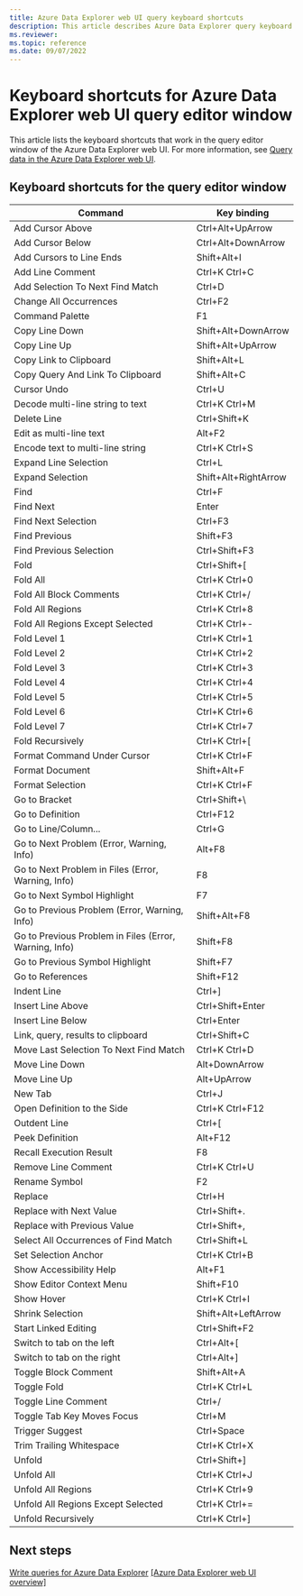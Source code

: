 ```yaml
---
title: Azure Data Explorer web UI query keyboard shortcuts
description: This article describes Azure Data Explorer query keyboard shortcuts (hot-keys) in Azure Data Explorer web UI.
ms.reviewer: 
ms.topic: reference
ms.date: 09/07/2022
---
```


# Keyboard shortcuts for Azure Data Explorer web UI query editor window

This article lists the keyboard shortcuts that work in the query editor window of the Azure Data Explorer web UI. For more information, see [Query data in the Azure Data Explorer web UI](web-query-data.md).

## Keyboard shortcuts for the query editor window

| Command                                                | Key binding          |
|--------------------------------------------------------|----------------------|
| Add Cursor Above                                       | Ctrl+Alt+UpArrow     |
| Add Cursor Below                                       | Ctrl+Alt+DownArrow   |
| Add Cursors to Line Ends                               | Shift+Alt+I          |
| Add Line Comment                                       | Ctrl+K Ctrl+C        |
| Add Selection To Next Find Match                       | Ctrl+D               |
| Change All Occurrences                                 | Ctrl+F2              |
| Command Palette                                        | F1                   |
| Copy Line Down                                         | Shift+Alt+DownArrow  |
| Copy Line Up                                           | Shift+Alt+UpArrow    |
| Copy Link to Clipboard                                 | Shift+Alt+L          |
| Copy Query And Link To Clipboard                       | Shift+Alt+C          |
| Cursor Undo                                            | Ctrl+U               |
| Decode multi-line string to text                       | Ctrl+K Ctrl+M        |
| Delete Line                                            | Ctrl+Shift+K         |
| Edit as multi-line text                                | Alt+F2               |
| Encode text to multi-line string                       | Ctrl+K Ctrl+S        |
| Expand Line Selection                                  | Ctrl+L               |
| Expand Selection                                       | Shift+Alt+RightArrow |
| Find                                                   | Ctrl+F               |
| Find Next                                              | Enter                |
| Find Next Selection                                    | Ctrl+F3              |
| Find Previous                                          | Shift+F3             |
| Find Previous Selection                                | Ctrl+Shift+F3        |
| Fold                                                   | Ctrl+Shift+[         |
| Fold All                                               | Ctrl+K Ctrl+0        |
| Fold All Block Comments                                | Ctrl+K Ctrl+/        |
| Fold All Regions                                       | Ctrl+K Ctrl+8        |
| Fold All Regions Except Selected                       | Ctrl+K Ctrl+-        |
| Fold Level 1                                           | Ctrl+K Ctrl+1        |
| Fold Level 2                                           | Ctrl+K Ctrl+2        |
| Fold Level 3                                           | Ctrl+K Ctrl+3        |
| Fold Level 4                                           | Ctrl+K Ctrl+4        |
| Fold Level 5                                           | Ctrl+K Ctrl+5        |
| Fold Level 6                                           | Ctrl+K Ctrl+6        |
| Fold Level 7                                           | Ctrl+K Ctrl+7        |
| Fold Recursively                                       | Ctrl+K Ctrl+[        |
| Format Command Under Cursor                            | Ctrl+K Ctrl+F        |
| Format Document                                        | Shift+Alt+F          |
| Format Selection                                       | Ctrl+K Ctrl+F        |
| Go to Bracket                                          | Ctrl+Shift+\         |
| Go to Definition                                       | Ctrl+F12             |
| Go to Line/Column...                                   | Ctrl+G               |
| Go to Next Problem (Error, Warning, Info)              | Alt+F8               |
| Go to Next Problem in Files (Error, Warning, Info)     | F8                   |
| Go to Next Symbol Highlight                            | F7                   |
| Go to Previous Problem (Error, Warning, Info)          | Shift+Alt+F8         |
| Go to Previous Problem in Files (Error, Warning, Info) | Shift+F8             |
| Go to Previous Symbol Highlight                        | Shift+F7             |
| Go to References                                       | Shift+F12            |
| Indent Line                                            | Ctrl+]               |
| Insert Line Above                                      | Ctrl+Shift+Enter     |
| Insert Line Below                                      | Ctrl+Enter           |
| Link, query, results to clipboard                      | Ctrl+Shift+C         |
| Move Last Selection To Next Find Match                 | Ctrl+K Ctrl+D        |
| Move Line Down                                         | Alt+DownArrow        |
| Move Line Up                                           | Alt+UpArrow          |
| New Tab                                                | Ctrl+J               |
| Open Definition to the Side                            | Ctrl+K Ctrl+F12      |
| Outdent Line                                           | Ctrl+[               |
| Peek Definition                                        | Alt+F12              |
| Recall Execution Result                                | F8                   |
| Remove Line Comment                                    | Ctrl+K Ctrl+U        |
| Rename Symbol                                          | F2                   |
| Replace                                                | Ctrl+H               |
| Replace with Next Value                                | Ctrl+Shift+.         |
| Replace with Previous Value                            | Ctrl+Shift+,         |
| Select All Occurrences of Find Match                   | Ctrl+Shift+L         |
| Set Selection Anchor                                   | Ctrl+K Ctrl+B        |
| Show Accessibility Help                                | Alt+F1               |
| Show Editor Context Menu                               | Shift+F10            |
| Show Hover                                             | Ctrl+K Ctrl+I        |
| Shrink Selection                                       | Shift+Alt+LeftArrow  |
| Start Linked Editing                                   | Ctrl+Shift+F2        |
| Switch to tab on the left                              | Ctrl+Alt+[           |
| Switch to tab on the right                             | Ctrl+Alt+]           |
| Toggle Block Comment                                   | Shift+Alt+A          |
| Toggle Fold                                            | Ctrl+K Ctrl+L        |
| Toggle Line Comment                                    | Ctrl+/               |
| Toggle Tab Key Moves Focus                             | Ctrl+M               |
| Trigger Suggest                                        | Ctrl+Space           |
| Trim Trailing Whitespace                               | Ctrl+K Ctrl+X        |
| Unfold                                                 | Ctrl+Shift+]         |
| Unfold All                                             | Ctrl+K Ctrl+J        |
| Unfold All Regions                                     | Ctrl+K Ctrl+9        |
| Unfold All Regions Except Selected                     | Ctrl+K Ctrl+=        |
| Unfold Recursively                                     | Ctrl+K Ctrl+]        |

## Next steps

[Write queries for Azure Data Explorer](write-queries.md)
[[Azure Data Explorer web UI overview]](web-ui-overview.md)